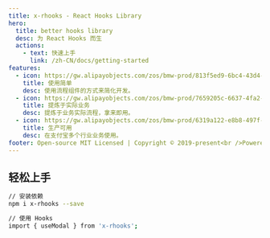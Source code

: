 ```yaml
---
title: x-rhooks - React Hooks Library
hero:
  title: better hooks library
  desc: 为 React Hooks 而生
  actions:
    - text: 快速上手
      link: /zh-CN/docs/getting-started
features:
  - icon: https://gw.alipayobjects.com/zos/bmw-prod/813f5ed9-6bc4-43d4-9f74-ec81ecf35733/k7htg6n4_w144_h144.png
    title: 使用简单
    desc: 使用流程组件的方式来简化开发。
  - icon: https://gw.alipayobjects.com/zos/bmw-prod/7659205c-6637-4fa2-8529-d32e5818304b/k7htflfb_w144_h144.png
    title: 提炼于实际业务
    desc: 提炼于业务实际流程，拿来即用。
  - icon: https://gw.alipayobjects.com/zos/bmw-prod/6319a122-e8b8-497f-9b45-37cfbe77edaa/k7htfx7t_w144_h144.png
    title: 生产可用
    desc: 在支付宝多个行业业务使用。
footer: Open-source MIT Licensed | Copyright © 2019-present<br />Powered by [dumi](https://d.umijs.org)
---
```


## 轻松上手

```bash
// 安装依赖
npm i x-rhooks --save

// 使用 Hooks
import { useModal } from 'x-rhooks';
```
